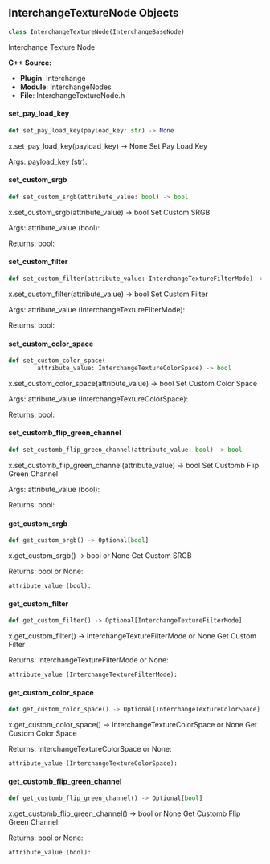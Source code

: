 ## InterchangeTextureNode Objects

```python
class InterchangeTextureNode(InterchangeBaseNode)
```

Interchange Texture Node

**C++ Source:**

- **Plugin**: Interchange
- **Module**: InterchangeNodes
- **File**: InterchangeTextureNode.h

<a id="unreal.InterchangeTextureNode.set_pay_load_key"></a>

#### set_pay_load_key

```python
def set_pay_load_key(payload_key: str) -> None
```

x.set_pay_load_key(payload_key) -> None
Set Pay Load Key

Args:
    payload_key (str):

<a id="unreal.InterchangeTextureNode.set_custom_srgb"></a>

#### set_custom_srgb

```python
def set_custom_srgb(attribute_value: bool) -> bool
```

x.set_custom_srgb(attribute_value) -> bool
Set Custom SRGB

Args:
    attribute_value (bool): 

Returns:
    bool:

<a id="unreal.InterchangeTextureNode.set_custom_filter"></a>

#### set_custom_filter

```python
def set_custom_filter(attribute_value: InterchangeTextureFilterMode) -> bool
```

x.set_custom_filter(attribute_value) -> bool
Set Custom Filter

Args:
    attribute_value (InterchangeTextureFilterMode): 

Returns:
    bool:

<a id="unreal.InterchangeTextureNode.set_custom_color_space"></a>

#### set_custom_color_space

```python
def set_custom_color_space(
        attribute_value: InterchangeTextureColorSpace) -> bool
```

x.set_custom_color_space(attribute_value) -> bool
Set Custom Color Space

Args:
    attribute_value (InterchangeTextureColorSpace): 

Returns:
    bool:

<a id="unreal.InterchangeTextureNode.set_customb_flip_green_channel"></a>

#### set_customb_flip_green_channel

```python
def set_customb_flip_green_channel(attribute_value: bool) -> bool
```

x.set_customb_flip_green_channel(attribute_value) -> bool
Set Customb Flip Green Channel

Args:
    attribute_value (bool): 

Returns:
    bool:

<a id="unreal.InterchangeTextureNode.get_custom_srgb"></a>

#### get_custom_srgb

```python
def get_custom_srgb() -> Optional[bool]
```

x.get_custom_srgb() -> bool or None
Get Custom SRGB

Returns:
    bool or None: 

    attribute_value (bool):

<a id="unreal.InterchangeTextureNode.get_custom_filter"></a>

#### get_custom_filter

```python
def get_custom_filter() -> Optional[InterchangeTextureFilterMode]
```

x.get_custom_filter() -> InterchangeTextureFilterMode or None
Get Custom Filter

Returns:
    InterchangeTextureFilterMode or None: 

    attribute_value (InterchangeTextureFilterMode):

<a id="unreal.InterchangeTextureNode.get_custom_color_space"></a>

#### get_custom_color_space

```python
def get_custom_color_space() -> Optional[InterchangeTextureColorSpace]
```

x.get_custom_color_space() -> InterchangeTextureColorSpace or None
Get Custom Color Space

Returns:
    InterchangeTextureColorSpace or None: 

    attribute_value (InterchangeTextureColorSpace):

<a id="unreal.InterchangeTextureNode.get_customb_flip_green_channel"></a>

#### get_customb_flip_green_channel

```python
def get_customb_flip_green_channel() -> Optional[bool]
```

x.get_customb_flip_green_channel() -> bool or None
Get Customb Flip Green Channel

Returns:
    bool or None: 

    attribute_value (bool):

<a id="unreal.InterchangeTexture2DArrayNode"></a>